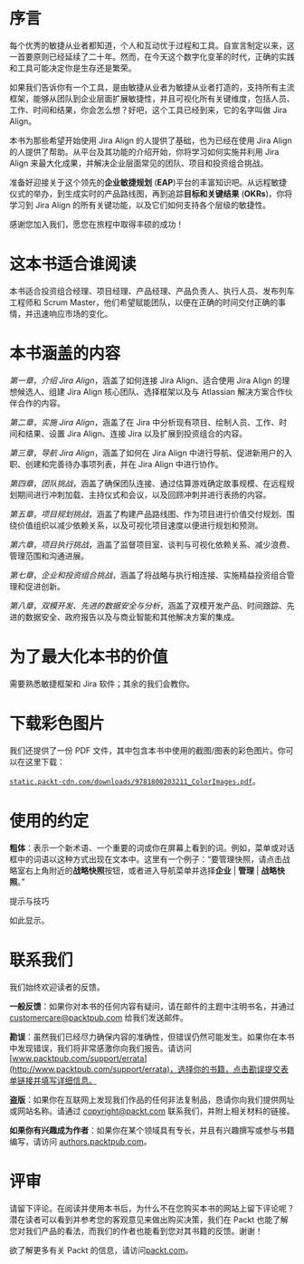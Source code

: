 # 序言

每个优秀的敏捷从业者都知道，个人和互动优于过程和工具。自宣言制定以来，这一首要原则已经延续了二十年。然而，在今天这个数字化变革的时代，正确的实践和工具可能决定你是生存还是繁荣。

如果我们告诉你有一个工具，是由敏捷从业者为敏捷从业者打造的，支持所有主流框架，能够从团队到企业层面扩展敏捷性，并且可视化所有关键维度，包括人员、工作、时间和结果，你会怎么想？好吧，这个工具已经到来，它的名字叫做 Jira Align。

本书为那些希望开始使用 Jira Align 的人提供了基础，也为已经在使用 Jira Align 的人提供了帮助。从平台及其功能的介绍开始，你将学习如何实施并利用 Jira Align 来最大化成果，并解决企业层面常见的团队、项目和投资组合挑战。

准备好迎接关于这个领先的**企业敏捷规划** (**EAP**)平台的丰富知识吧。从远程敏捷仪式的举办，到生成实时的产品路线图，再到追踪**目标和关键结果** (**OKRs**)，你将学习到 Jira Align 的所有关键功能，以及它们如何支持各个层级的敏捷性。

感谢您加入我们，愿您在旅程中取得丰硕的成功！

# 这本书适合谁阅读

本书适合投资组合经理、项目经理、产品经理、产品负责人、执行人员、发布列车工程师和 Scrum Master，他们希望赋能团队，以便在正确的时间交付正确的事情，并迅速响应市场的变化。

# 本书涵盖的内容

*第一章*，*介绍 Jira Align*，涵盖了如何连接 Jira Align、适合使用 Jira Align 的理想候选人、组建 Jira Align 核心团队、选择框架以及与 Atlassian 解决方案合作伙伴合作的内容。

*第二章*，*实施 Jira Align*，涵盖了在 Jira 中分析现有项目、绘制人员、工作、时间和结果、设置 Jira Align、连接 Jira 以及扩展到投资组合的内容。

*第三章*，*导航 Jira Align*，涵盖了如何在 Jira Align 中进行导航、促进新用户的入职、创建和完善待办事项列表，并在 Jira Align 中进行协作。

*第四章*，*团队挑战*，涵盖了确保团队连接、通过估算游戏确定故事规模、在远程规划期间进行冲刺加载、主持仪式和会议，以及回顾冲刺并进行表扬的内容。

*第五章*，*项目规划挑战*，涵盖了构建产品路线图、作为项目进行价值交付规划、围绕价值组织以减少依赖关系，以及可视化项目速度以便进行规划和预测。

*第六章*，*项目执行挑战*，涵盖了监督项目室、谈判与可视化依赖关系、减少浪费、管理范围和沟通进展。

*第七章*，*企业和投资组合挑战*，涵盖了将战略与执行相连接、实施精益投资组合管理和促进创新。

*第八章*，*双模开发、先进的数据安全与分析*，涵盖了双模开发产品、时间跟踪、先进的数据安全、政府报告以及与商业智能和其他解决方案的集成。

# 为了最大化本书的价值

需要熟悉敏捷框架和 Jira 软件；其余的我们会教你。

# 下载彩色图片

我们还提供了一份 PDF 文件，其中包含本书中使用的截图/图表的彩色图片。你可以在这里下载：

[`static.packt-cdn.com/downloads/9781800203211_ColorImages.pdf`](https://static.packt-cdn.com/downloads/9781800203211_ColorImages.pdf)。

# 使用的约定

**粗体**：表示一个新术语、一个重要的词或你在屏幕上看到的词。例如，菜单或对话框中的词语以这种方式出现在文本中。这里有一个例子：“要管理快照，请点击战略室右上角附近的**战略快照**按钮，或者进入导航菜单并选择**企业** | **管理** | **战略快照**。”

提示与技巧

如此显示。

# 联系我们

我们始终欢迎读者的反馈。

**一般反馈**：如果你对本书的任何内容有疑问，请在邮件的主题中注明书名，并通过 customercare@packtpub.com 给我们发送邮件。

**勘误**：虽然我们已经尽力确保内容的准确性，但错误仍然可能发生。如果你在本书中发现错误，我们将非常感激你向我们报告。请访问 [www.packtpub.com/support/errata](http://www.packtpub.com/support/errata)，选择你的书籍，点击勘误提交表单链接并填写详细信息。

**盗版**：如果你在互联网上发现我们作品的任何非法复制品，恳请你向我们提供网址或网站名称。请通过 copyright@packt.com 联系我们，并附上相关材料的链接。

**如果你有兴趣成为作者**：如果你在某个领域具有专长，并且有兴趣撰写或参与书籍编写，请访问 [authors.packtpub.com](http://authors.packtpub.com)。

# 评审

请留下评论。在阅读并使用本书后，为什么不在您购买本书的网站上留下评论呢？潜在读者可以看到并参考您的客观意见来做出购买决策，我们在 Packt 也能了解您对我们产品的看法，而我们的作者也能看到您对其书籍的反馈。谢谢！

欲了解更多有关 Packt 的信息，请访问[packt.com](http://packt.com)。
